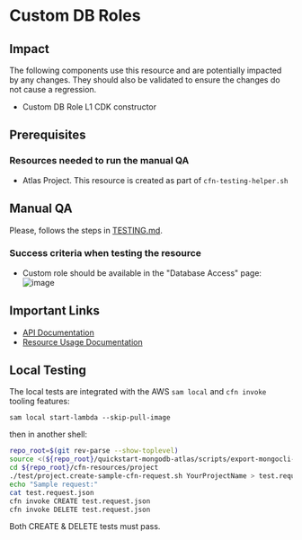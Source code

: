 # Custom DB Roles

## Impact 
The following components use this resource and are potentially impacted by any changes. They should also be validated to ensure the changes do not cause a regression.
 - Custom DB Role L1 CDK constructor


## Prerequisites 
### Resources needed to run the manual QA
- Atlas Project. This resource is created as part of `cfn-testing-helper.sh`

## Manual QA
Please, follows the steps in [TESTING.md](../../../TESTING.md).


### Success criteria when testing the resource
- Custom role should be available in the "Database Access" page:
![image](https://user-images.githubusercontent.com/5663078/227566882-b6bb8a83-988a-402e-9211-ffc0073c5aed.png)

## Important Links
- [API Documentation](https://www.mongodb.com/docs/atlas/reference/api-resources-spec/#tag/Custom-Database-Roles)
- [Resource Usage Documentation](https://www.mongodb.com/docs/atlas/security-add-mongodb-roles/)

## Local Testing

The local tests are integrated with the AWS `sam local` and `cfn invoke` tooling features:

```
sam local start-lambda --skip-pull-image
```
then in another shell:
```bash
repo_root=$(git rev-parse --show-toplevel)
source <(${repo_root}/quickstart-mongodb-atlas/scripts/export-mongocli-config.py)
cd ${repo_root}/cfn-resources/project
./test/project.create-sample-cfn-request.sh YourProjectName > test.request.json 
echo "Sample request:"
cat test.request.json
cfn invoke CREATE test.request.json 
cfn invoke DELETE test.request.json 
```

Both CREATE & DELETE tests must pass.